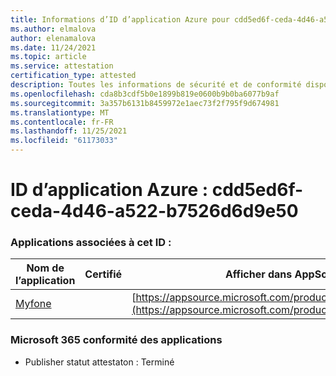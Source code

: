 ```yaml
---
title: Informations d’ID d’application Azure pour cdd5ed6f-ceda-4d46-a522-b7526d6d9e50
ms.author: elmalova
author: elenamalova
ms.date: 11/24/2021
ms.topic: article
ms.service: attestation
certification_type: attested
description: Toutes les informations de sécurité et de conformité disponibles pour cdd5ed6f-ceda-4d46-a522-b7526d6d9e50.
ms.openlocfilehash: cda8b3cdf5b0e1899b819e0600b9b0ba6077b9af
ms.sourcegitcommit: 3a357b6131b8459972e1aec73f2f795f9d674981
ms.translationtype: MT
ms.contentlocale: fr-FR
ms.lasthandoff: 11/25/2021
ms.locfileid: "61173033"
---
```

# <a name="azure-app-id-cdd5ed6f-ceda-4d46-a522-b7526d6d9e50"></a>ID d’application Azure : cdd5ed6f-ceda-4d46-a522-b7526d6d9e50


### <a name="apps-associated-with-this-id"></a>Applications associées à cet ID :
| **Nom de l’application** | **Certifié** | **Afficher dans AppSource** |
|--------------|---------------|-----------------------|
| [Myfone](https://docs.microsoft.com/microsoft-365-app-certification/forward/WA200000716) |  | [https://appsource.microsoft.com/product/office/WA200000716](https://appsource.microsoft.com/product/office/WA200000716) |

### <a name="microsoft-365-app-compliance-status"></a>Microsoft 365 conformité des applications
- Publisher statut attestaton : Terminé
